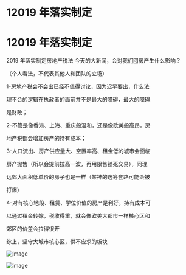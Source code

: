 # 12019 年落实制定

# 12019 年落实制定

2019 年落实制定房地产税法 今天的大新闻，会对我们囤房产生什么影响？

（个人看法，不代表其他人和团队的立场）

1-房地产税会不会出已经不值得讨论，因为迟早要出，什么法

理不合的逻辑在执政者的面前并不是最大的障碍，最大的障碍

是财政；

2-不管是像香港、上海、重庆般温和，还是像欧美般高昂，房

地产税都会增加房产的持有成本；

3-人口流出、房产供应量大、空置率高、租金低的城市会面临

房产抛售（所以会提前拉高一波，再用限售锁死交易），同理

远郊大面积低单价的房子也是一样（某神的选筹套路可能会被

打爆）

4-对有核心地段、租赁、学位价值的房产是利好，持有成本可

以通过租金转嫁，税收得重，就会像欧美大都市一样核心区和

郊区的价差会拉得很开

综上，坚守大城市核心区，供不应求的板块

![image](img/Image_001.png)

![image](img/Image_002.png)